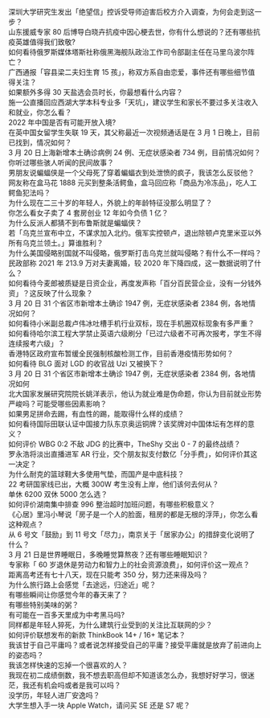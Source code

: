 深圳大学研究生发出「绝望信」控诉受导师迫害后校方介入调查，为何会走到这一步？  
山东援威专家 80 后博导白晓卉抗疫中因心梗去世，你有什么想说的？还有哪些抗疫英雄值得我们致敬?  
如何看待俄罗斯媒体塔斯社称俄黑海舰队政治工作司令部副主任在马里乌波尔阵亡？  
广西通报「容县梁二夫妇生育 15 孩」，称双方系自由恋爱，事件还有哪些细节值得关注？  
如果额外多得 30 天盐选会员时长，你最想看什么内容？  
施一公直播回应西湖大学本科专业多「天坑」，建议学生和家长不要过多关注收入和就业，你怎么看？  
2022 年中国是否有可能开放入境?  
在英中国女留学生失联 19 天，其父称最近一次视频通话是在 3 月 1 日晚上，目前已找到，情况如何？  
3 月 20 日上海新增本土确诊病例 24 例、无症状感染者 734 例，目前情况如何？  
你听过哪些骇人听闻的民间故事？  
男朋友说蝙蝠侠是一个父母死了穿着蝙蝠衣到处泄愤的疯子，我该怎么反驳他？  
网友称在盒马花 1888 元买到整条活鳄鱼，盒马回应称「商品为冷冻品」，吃人工鳄鱼犯法吗？  
为什么现在二三十岁的年轻人，外貌上的年龄特征没那么明显了？  
你怎么看女子卖了 4 套房创业 12 年如今负债 1 亿？  
为什么反派人都猜不到布鲁斯就是蝙蝠侠？  
若「乌克兰宣布中立，不谋求加入北约。俄军实控顿卢，退出除顿卢克里米亚以外所有乌克兰领土。」算谁胜利？  
为什么美国侵略别国就不叫侵略，俄罗斯打击乌克兰就叫侵略？有什么不一样吗？  
民政部称 2021 年 213.9 万对夫妻离婚，较 2020 年下降四成，这一数据说明了什么？  
如何看待今麦郎被质疑是日资企业，再度发声称「百分百民营企业，没有一分钱外资」？这反映了什么现象？  
3 月 20 日 31 个省区市新增本土确诊 1947 例，无症状感染者 2384 例，各地情况如何？  
如何看待小米副总裁卢伟冰吐槽手机行业双标，现在手机圈双标现象有多严重？  
如何看待哈尔滨工程大学禁止英语六级刷分「已过六级者不可再次报考，学生不得连续报考六级」？  
香港特区政府宣布暂缓全民强制核酸检测工作，目前香港疫情形势如何？  
如何看待 BLG 面对 LGD 的收官战 Uzi 又被换下？  
3 月 20 日 31 个省区市新增本土确诊 1947 例，无症状感染者 2384 例，各地情况如何  
北大国家发展研究院院长姚洋表示，他认为就业难是伪命题，你认为目前就业形势严峻吗？可能受哪些因素影响？  
如果男足拼命去踢，有血性的踢，能取得什么样的成绩？  
如何看待国际田联认证中国接力队东京奥运铜牌？该奖牌对中国体坛有怎样的意义？  
如何评价 WBG 0:2 不敌 JDG 的比赛中，TheShy 交出 0 - 7 的最终战绩？  
罗永浩将淡出直播进军 AR 行业，交个朋友拟支付数亿「分手费」，如何评价其这一决定？  
为什么耐克的篮球鞋大多使用气垫，而国产是中底科技？  
22 考研国家线已出，大概 300W 考生没有上岸，他们该何去何从？  
单休 6200 双休 5000 怎么选？  
如何评价湖南集中排查 996 整治超时加班问题，有哪些积极意义？  
《心居》里冯小琴说「房子是一个人的脸面，租房的都是无根的浮萍」，你怎么看这种观点？  
从 6 号文「鼓励」到 11 号文「尽力」，南京关于「居家办公」的措辞变化说明了什么？  
3 月 21 日是世界睡眠日，多晚睡觉算熬夜？还有哪些睡眠知识？  
专家称「 60 岁退休是劳动力和智力上的社会资源浪费」，如何评价这一观点？  
距离高考还有七十八天，现在只能考 350 分，努力还来得及吗？  
为什么旅行路上会感觉「去途远，归途近」呢？  
有哪些瞬间让你感觉今年的春天来了？  
有哪些特别美味的粥？  
有可能在一百多天里成为中考黑马吗?  
同样都是年轻人猝死，为什么建筑行业受到的关注比互联网的少？  
如何评价联想发布的新款 ThinkBook     14+ / 16+ 笔记本？  
我该甘于自己平庸吗？或者说怎样接受自己的平庸？接受平庸就是放弃了前进向上的姿态吗？  
我该怎样快速的忘掉一个很喜欢的人？  
我现在初二成绩倒数，我不想去职高但却不知道该怎么办，我想好好学习，很迷茫，我还有机会吗或者是我可以吗？  
没学历，年轻人进厂安逸吗？  
大学生想入手一块 Apple Watch，请问买 SE 还是 S7 呢？  
